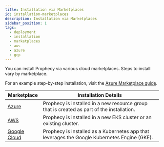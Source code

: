 ```yaml
---
title: Installation via Marketplaces
id: installation-marketplaces
description: Installation via Marketplaces
sidebar_position: 1
tags:
  - deployment
  - installation
  - marketplaces
  - aws
  - azure
  - gcp
---
```


You can install Prophecy via various cloud marketplaces. Steps to install vary by marketplace.

For an example step-by-step installation, visit the [Azure Marketplace guide](install-azure-marketplace.md).

| **Marketplace**                                                                                                                     | **Installation Details**                                                                     |
| ----------------------------------------------------------------------------------------------------------------------------------- | -------------------------------------------------------------------------------------------- |
| [Azure](https://azuremarketplace.microsoft.com/en-us/marketplace/apps/simpledatalabsinc1635791235920.prophecy-data-engineering)     | Prophecy is installed in a new resource group that is created as part of the installation.   |
| [AWS](https://aws.amazon.com/marketplace/pp/prodview-gh3pyflmu7mlu?sr=0-1&ref_=beagle&applicationId=AWSMPContessa#external-reviews) | Prophecy is installed in a new EKS cluster or an existing cluster.                           |
| [Google Cloud](https://console.cloud.google.com/marketplace/product/prophecy-on-gcp-public/prophecy-data-engineering)               | Prophecy is installed as a Kubernetes app that leverages the Google Kubernetes Engine (GKE). |
